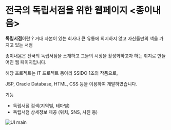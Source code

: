 # 전국의 독립서점을 위한 웹페이지 <종이내음>

**독립서점**이란 ?
거대 자본이 있는 회사나 큰 유통에 의지하지 않고 자신들만의 색을 가지고 있는 서점

종이내음은 전국의 독립서점을 소개하고 그들의 시장을 활성화하고자 하는 취지로 만들어진 웹 페이지입니다.

해당 프로젝트는 IT 프로젝트 동아리 SSIDO 1조의 작품으로, 

JSP, Oracle Database, HTML, CSS 등을 이용하여 개발하였습니다.

기능
+ 독립서점 검색(지역별, 테마별)
+ 독립서점 상세정보 제공 (위치, SNS, 사진 등)

![UI main](https://user-images.githubusercontent.com/43690969/63477552-90959d80-c4c0-11e9-8f5a-fb2aeadedf16.jpg)
